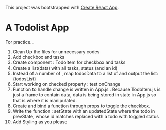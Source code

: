 This project was bootstrapped with [Create React App](https://github.com/facebook/create-react-app).

# A Todolist App

For practice...

1. Clean Up the files for unnecessary codes
2. Add checkbox and tasks
3. Create component : TodoItem for checkbox and tasks
4. Create a list(data) with all tasks, status (and an id)
5. Instead of a number of <TodoItem>, map todosData to a list of <TodoItem> and output the list: {todosList}
6. Start working on checked property : test onChange
7. Function to handle change is written in App.js . Because TodoItem.js is just a frame to contain data, data is being stored in state in App.js so that is where it is manipulated.
8. Create and bind a function through props to toggle the checkbox.
9. Write the function :
   setState with an updatedState
   where the todo in prevState, whose id matches
   replaced with a todo with toggled status
10. Add Styling as you please
